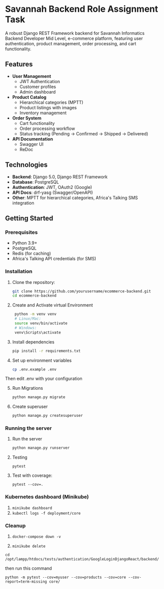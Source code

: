 # Savannah Backend Role Assignment Task

A robust Django REST Framework backend for Savannah Informatics Backend Developer Mid Level, e-commerce platform, featuring user authentication, product management, order processing, and cart functionality.

## Features

- **User Management**
  - JWT Authentication
  - Customer profiles
  - Admin dashboard
- **Product Catalog**
  - Hierarchical categories (MPTT)
  - Product listings with images
  - Inventory management
- **Order System**
  - Cart functionality
  - Order processing workflow
  - Status tracking (Pending → Confirmed → Shipped → Delivered)
- **API Documentation**
  - Swagger UI
  - ReDoc

## Technologies

- **Backend**: Django 5.0, Django REST Framework
- **Database**: PostgreSQL
- **Authentication**: JWT, OAuth2 (Google)
- **API Docs**: drf-yasg (Swagger/OpenAPI)
- **Other**: MPTT for hierarchical categories, Africa's Talking SMS integration

## Getting Started

### Prerequisites

- Python 3.9+
- PostgreSQL
- Redis (for caching)
- Africa's Talking API credentials (for SMS)

### Installation

1. Clone the repository:
   ```bash
   git clone https://github.com/yourusername/ecommerce-backend.git
   cd ecommerce-backend

2. Create and Activate virtual Environment
   ```bash
    python -m venv venv
    # Linux/Mac:
    source venv/bin/activate
    # Windows:
    venv\Scripts\activate

3. Install dependencies
    ```bash
    pip install -r requirements.txt

4. Set up environment variables 
    ``` bash 
    cp .env.example .env

Then edit .env with your configuration

5. Run Migrations
     ```bash
    python manage.py migrate

6. Create superuser
     ```bash
     python manage.py createsuperuser

### Running the server
1. Run the server    
    ```bash
    python manage.py runserver

2. Testing
    ```
    pytest

3. Test with coverage:
    ```
    pytest --cov=.

### Kubernetes dashboard (Minikube)

1. ``` minikube dashboard ```
2. ``` kubectl logs -f deployment/core ```

### Cleanup
1. ``` docker-compose down -v ```

2. ``` minikube delete ```

``` cd /opt/lampp/htdocs/tests/authentication/GoogleLoginDjangoReact/backend/ ```

then run this command

``` python -m pytest --cov=myuser --cov=products --cov=core --cov-report=term-missing core/ ```



